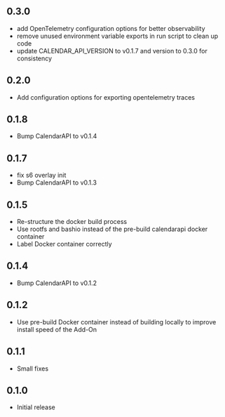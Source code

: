 <!-- https://developers.home-assistant.io/docs/add-ons/presentation#keeping-a-changelog -->

## 0.3.0

- add OpenTelemetry configuration options for better observability
- remove unused environment variable exports in run script to clean up code
- update CALENDAR_API_VERSION to v0.1.7 and version to 0.3.0 for consistency

## 0.2.0

- Add configuration options for exporting opentelemetry traces

## 0.1.8

- Bump CalendarAPI to v0.1.4

## 0.1.7

- fix s6 overlay init
- Bump CalendarAPI to v0.1.3

## 0.1.5

- Re-structure the docker build process
- Use rootfs and bashio instead of the pre-build calendarapi docker container
- Label Docker container correctly

## 0.1.4

- Bump CalendarAPI to v0.1.2

## 0.1.2

- Use pre-build Docker container instead of building locally to improve install speed of the Add-On

## 0.1.1

- Small fixes

## 0.1.0

- Initial release
